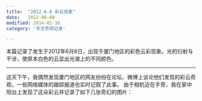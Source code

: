```yaml
---
title:  "2012.6.8 彩云现象"
date:   2012-06-08
modified: 2014-02-16
category: '天文奇观记录'

---
```


本篇记录了发生于2012年6月8日，出现于厦门地区的彩色云彩现象。光的衍射与干涉，使原本白色的云显出光谱上的不同颜色。

---

这天下午，我偶然发现厦门地区的网友纷纷在论坛、微博上谈论他们发现的彩云奇观，一些网络媒体的跟踪报道也实时记叙了此事。
由于相机近在手旁，我在家中阳台上发现了这朵彩云并记录了如下几张奇幻的图片：

<img class='disc' data-src='https://lykoseremos.github.io/gmalb-02/tianwen3/DSC_1594.jpg'>
<img class='disc' data-src='https://lykoseremos.github.io/gmalb-02/tianwen3/DSC_1597.jpg'>
<img class='disc' data-src='https://lykoseremos.github.io/gmalb-02/tianwen3/DSC_1600.jpg'>
